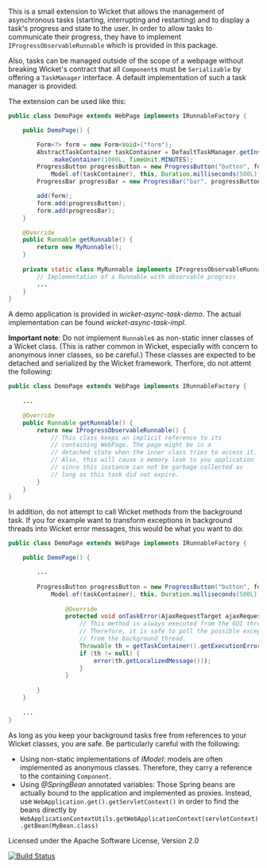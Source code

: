This is a small extension to Wicket that allows the management of asynchronous tasks (starting, interrupting and restarting) and to display a task's progress and state to the user. In order to allow tasks to communicate their progress, they have to implement `IProgressObservableRunnable` which is provided in this package. 

Also, tasks can be managed outside of the scope of a webpage without breaking Wicket's contract that all `Component`s must be `Serializable` by offering a `TaskManager` interface. A default implementation of such a task manager is provided.

The extension can be used like this:

```java
public class DemoPage extends WebPage implements IRunnableFactory {

    public DemoPage() {

        Form<?> form = new Form<Void>("form");
        AbstractTaskContainer taskContainer = DefaultTaskManager.getInstance()
            .makeContainer(1000L, TimeUnit.MINUTES);
        ProgressButton progressButton = new ProgressButton("button", form, 
            Model.of(taskContainer), this, Duration.milliseconds(500L));
        ProgressBar progressBar = new ProgressBar("bar", progressButton);

        add(form);
        form.add(progressButton);
        form.add(progressBar);
    }

    @Override
    public Runnable getRunnable() {
        return new MyRunnable();
    }
    
    private static class MyRunnable implements IProgressObservableRunnable {
        // Implementation of a Runnable with observable progress
        ...
    }
}
```

A demo application is provided in *wicket-async-task-demo*. The actual implementation can be found *wicket-async-task-impl*.

**Important note**: Do not implement `Runnable`s as non-static inner classes of a Wicket class. (This is rather common in Wicket, especially with concern to anonymous inner classes, so be careful.) These classes are expected to be detached and serialized by the Wicket framework. Therfore, do not attemt the following:

```java
public class DemoPage extends WebPage implements IRunnableFactory {
    
    ...

    @Override
    public Runnable getRunnable() {
        return new IProgressObservableRunnable() {
            // This class keeps an implicit reference to its 
            // containing WebPage. The page might be in a 
            // detached state when the inner class tries to access it.
            // Also, this will cause a memory leak to you application 
            // since this instance can not be garbage collected as 
            // long as this task did not expire.
        }
    }
}
```

In addition, do not attempt to call Wicket methods from the background task. If you for example want to transform exceptions in background threads into Wicket error messages, this would be what you want to do:

```java
public class DemoPage extends WebPage implements IRunnableFactory {

    public DemoPage() {

        ...
        
        ProgressButton progressButton = new ProgressButton("button", form, 
            Model.of(taskContainer), this, Duration.milliseconds(500L)) {
            
                @Override
                protected void onTaskError(AjaxRequestTarget ajaxRequestTarget) {
                    // This method is always executed from the GUI thread.
                    // Therefore, it is safe to poll the possible exception
                    // from the background thread.
                    Throwable th = getTaskContainer().getExecutionError();
                    if (th != null) {
                        error(th.getLocalizedMessage()));
                    }
                }
                
        }
    }
    
    ...
}
```

As long as you keep your background tasks free from references to your Wicket classes, you are safe. Be particularly careful with the following:
* Using non-static implementations of *IModel*: models are often implemented as anonymous classes. Therefore, they carry a reference to the containing `Component`.
* Using *@SpringBean* annotated variables: Those Spring beans are actually bound to the application and implemented as proxies. Instead, use `WebApplication.get().getServletContext()` in order to find the beans directly by `WebApplicationContextUtils.getWebApplicationContext(servletContext).getBean(MyBean.class)`

Licensed under the Apache Software License, Version 2.0

[![Build Status](https://travis-ci.org/raphw/wicket-async-task.png)](https://travis-ci.org/raphw/wicket-async-task)

